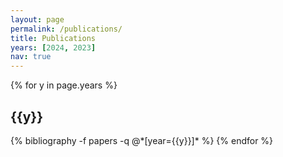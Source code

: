 ```yaml
---
layout: page
permalink: /publications/
title: Publications
years: [2024, 2023]
nav: true
---
```


<div class="publications">

{% for y in page.years %}
  <h2 class="year">{{y}}</h2>
{% bibliography -f papers -q @*[year={{y}}]* %}
{% endfor %}
</div> 